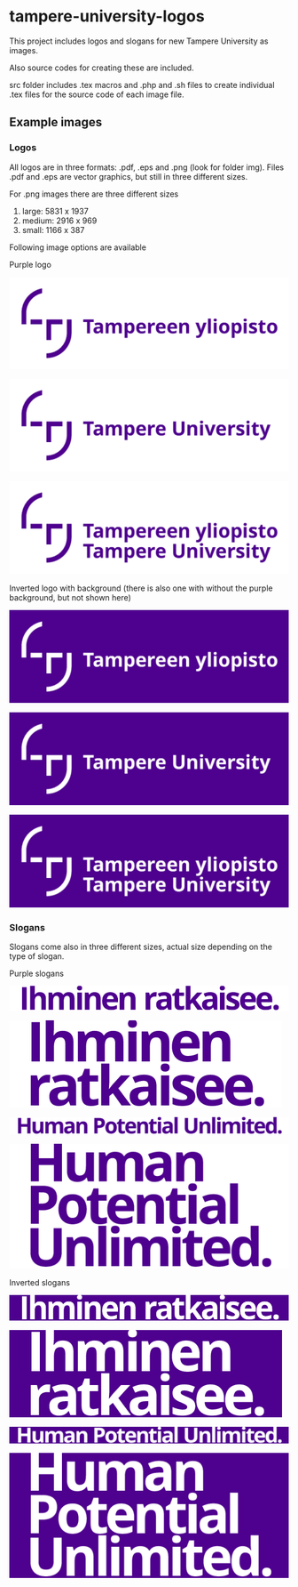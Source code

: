 # tampere-university-logos
This project includes logos and slogans for new Tampere University as images.

Also source codes for creating these are included.

src folder includes .tex macros and .php and .sh files to create individual .tex files for the source code of each image file.

## Example images

### Logos

All logos are in three formats: .pdf, .eps and .png (look for folder img). Files .pdf and .eps are vector graphics, but still in three different sizes.

For .png images there are three different sizes

1. large: 5831 x 1937
2. medium: 2916 x 969
3. small: 1166 x 387

Following image options are available

Purple logo

![alt text](https://raw.githubusercontent.com/stenvala/tampere-university-logos/master/img/logo-fi-purple-small.png "FI")

![alt text](https://raw.githubusercontent.com/stenvala/tampere-university-logos/master/img/logo-en-purple-small.png "EN")

![alt text](https://raw.githubusercontent.com/stenvala/tampere-university-logos/master/img/logo-fi-en-purple-small.png "FI and EN")


Inverted logo with background (there is also one with without the purple background, but not shown here)

![alt text](https://raw.githubusercontent.com/stenvala/tampere-university-logos/master/img/logo-fi-inverted-with-bg-small.png "FI")

![alt text](https://raw.githubusercontent.com/stenvala/tampere-university-logos/master/img/logo-en-inverted-with-bg-small.png "EN")

![alt text](https://raw.githubusercontent.com/stenvala/tampere-university-logos/master/img/logo-fi-en-inverted-with-bg-small.png "FI and EN")

### Slogans

Slogans come also in three different sizes, actual size depending on the type of slogan. 

Purple slogans

![alt text](https://raw.githubusercontent.com/stenvala/tampere-university-logos/master/img/slogan-fi-one-line-purple-medium.png "FI LINE")

![alt text](https://raw.githubusercontent.com/stenvala/tampere-university-logos/master/img/slogan-fi-table-purple-medium.png "FI TABLE")

![alt text](https://raw.githubusercontent.com/stenvala/tampere-university-logos/master/img/slogan-en-one-line-purple-medium.png "EN LINE")

![alt text](https://raw.githubusercontent.com/stenvala/tampere-university-logos/master/img/slogan-en-table-purple-medium.png "EN TABLE")

Inverted slogans

![alt text](https://raw.githubusercontent.com/stenvala/tampere-university-logos/master/img/slogan-fi-one-line-inverted-with-bg-medium.png "FI LINE")

![alt text](https://raw.githubusercontent.com/stenvala/tampere-university-logos/master/img/slogan-fi-table-inverted-with-bg-medium.png "FI TABLE")

![alt text](https://raw.githubusercontent.com/stenvala/tampere-university-logos/master/img/slogan-en-one-line-inverted-with-bg-medium.png "EN LINE")

![alt text](https://raw.githubusercontent.com/stenvala/tampere-university-logos/master/img/slogan-en-table-inverted-with-bg-medium.png "EN TABLE")
